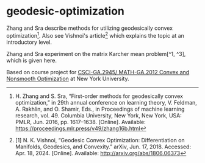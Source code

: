 # geodesic-optimization

Zhang and Sra describe methods for utilizing geodesically convex optimization[^1]. Also see Vishnoi's article[^2] which explains the topic at an introductory level.

Zhang and Sra experiment on the matrix Karcher mean problem[^1, ^3], which is given here.

Based on course project for [CSCI-GA.2945/ MATH-GA.2012 Convex and Nonsmooth Optimization](https://cs.nyu.edu/courses/spring24/CSCI-GA.2945-002/) at New York University.

[^1]: H. Zhang and S. Sra, “First-order methods for geodesically convex optimization,” in 29th annual conference on learning theory, V. Feldman, A. Rakhlin, and O. Shamir, Eds., in Proceedings of machine learning research, vol. 49. Columbia University, New York, New York, USA: PMLR, Jun. 2016, pp. 1617–1638. \[Online\]. Available: https://proceedings.mlr.press/v49/zhang16b.html

[^2]: [1] N. K. Vishnoi, “Geodesic Convex Optimization: Differentiation on Manifolds, Geodesics, and Convexity.” arXiv, Jun. 17, 2018. Accessed: Apr. 18, 2024. \[Online\]. Available: http://arxiv.org/abs/1806.06373

[^3]: T. Yamazaki, “A brief introduction of the Karcher mean,” 数理解析研究所講究録, vol. 1839, pp. 31–39, 2013, \[Online\]. Available: https://www.kurims.kyoto-u.ac.jp/~kyodo/kokyuroku/contents/pdf/1839-05.pdf

